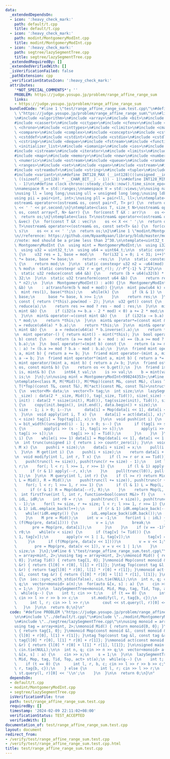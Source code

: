 ```yaml
---
data:
  _extendedDependsOn:
  - icon: ':heavy_check_mark:'
    path: default/t.cpp
    title: default/t.cpp
  - icon: ':heavy_check_mark:'
    path: modint/MontgomeryModInt.cpp
    title: modint/MontgomeryModInt.cpp
  - icon: ':heavy_check_mark:'
    path: segtree/lazySegmentTree.cpp
    title: segtree/lazySegmentTree.cpp
  _extendedRequiredBy: []
  _extendedVerifiedWith: []
  _isVerificationFailed: false
  _pathExtension: cpp
  _verificationStatusIcon: ':heavy_check_mark:'
  attributes:
    '*NOT_SPECIAL_COMMENTS*': ''
    PROBLEM: https://judge.yosupo.jp/problem/range_affine_range_sum
    links:
    - https://judge.yosupo.jp/problem/range_affine_range_sum
  bundledCode: "#line 1 \"test/range_affine_range_sum.test.cpp\"\n#define PROBLEM\
    \ \"https://judge.yosupo.jp/problem/range_affine_range_sum\"\n\n#line 1 \"default/t.cpp\"\
    \n#include <algorithm>\n#include <array>\n#include <bit>\n#include <bitset>\n\
    #include <cassert>\n#include <cctype>\n#include <cfenv>\n#include <cfloat>\n#include\
    \ <chrono>\n#include <cinttypes>\n#include <climits>\n#include <cmath>\n#include\
    \ <compare>\n#include <complex>\n#include <concepts>\n#include <cstdarg>\n#include\
    \ <cstddef>\n#include <cstdint>\n#include <cstdio>\n#include <cstdlib>\n#include\
    \ <cstring>\n#include <deque>\n#include <fstream>\n#include <functional>\n#include\
    \ <initializer_list>\n#include <iomanip>\n#include <ios>\n#include <iostream>\n\
    #include <istream>\n#include <iterator>\n#include <limits>\n#include <list>\n\
    #include <map>\n#include <memory>\n#include <new>\n#include <numbers>\n#include\
    \ <numeric>\n#include <ostream>\n#include <queue>\n#include <random>\n#include\
    \ <ranges>\n#include <set>\n#include <span>\n#include <sstream>\n#include <stack>\n\
    #include <streambuf>\n#include <string>\n#include <tuple>\n#include <type_traits>\n\
    #include <variant>\n\n#define INT128_MAX (__int128)(((unsigned __int128) 1 <<\
    \ ((sizeof(__int128) * __CHAR_BIT__) - 1)) - 1)\n#define INT128_MIN (-INT128_MAX\
    \ - 1)\n\n#define clock chrono::steady_clock::now().time_since_epoch().count()\n\
    \nnamespace R = std::ranges;\nnamespace V = std::views;\n\nusing namespace std;\n\
    \nusing ll = long long;\nusing ull = unsigned long long;\nusing ldb = long double;\n\
    using pii = pair<int, int>;\nusing pll = pair<ll, ll>;\n\ntemplate<class T>\n\
    ostream& operator<<(ostream& os, const pair<T, T> pr) {\n  return os << pr.first\
    \ << ' ' << pr.second;\n}\ntemplate<class T, size_t N>\nostream& operator<<(ostream&\
    \ os, const array<T, N> &arr) {\n  for(const T &X : arr)\n    os << X << ' ';\n\
    \  return os;\n}\ntemplate<class T>\nostream& operator<<(ostream& os, const vector<T>\
    \ &vec) {\n  for(const T &X : vec)\n    os << X << ' ';\n  return os;\n}\ntemplate<class\
    \ T>\nostream& operator<<(ostream& os, const set<T> &s) {\n  for(const T &x :\
    \ s)\n    os << x << ' ';\n  return os;\n}\n#line 1 \"modint/MontgomeryModInt.cpp\"\
    \n//reference: https://github.com/NyaanNyaan/library/blob/master/modint/montgomery-modint.hpp#L10\n\
    //note: mod should be a prime less than 2^30.\n\ntemplate<uint32_t mod>\nstruct\
    \ MontgomeryModInt {\n  using mint = MontgomeryModInt;\n  using i32 = int32_t;\n\
    \  using u32 = uint32_t;\n  using u64 = uint64_t;\n\n  static constexpr u32 get_r()\
    \ {\n    u32 res = 1, base = mod;\n    for(i32 i = 0; i < 31; i++)\n      res\
    \ *= base, base *= base;\n    return -res;\n  }\n\n  static constexpr u32 get_mod()\
    \ {\n    return mod;\n  }\n\n  static constexpr u32 n2 = -u64(mod) % mod; //2^64\
    \ % mod\n  static constexpr u32 r = get_r(); //-P^{-1} % 2^32\n\n  u32 a;\n\n\
    \  static u32 reduce(const u64 &b) {\n    return (b + u64(u32(b) * r) * mod) >>\
    \ 32;\n  }\n\n  static u32 transform(const u64 &b) {\n    return reduce(u64(b)\
    \ * n2);\n  }\n\n  MontgomeryModInt() : a(0) {}\n  MontgomeryModInt(const int64_t\
    \ &b) \n    : a(transform(b % mod + mod)) {}\n\n  mint pow(u64 k) const {\n  \
    \  mint res(1), base(*this);\n    while(k) {\n      if (k & 1) \n        res *=\
    \ base;\n      base *= base, k >>= 1;\n    }\n    return res;\n  }\n\n  mint inverse()\
    \ const { return (*this).pow(mod - 2); }\n\n  u32 get() const {\n    u32 res =\
    \ reduce(a);\n    return res >= mod ? res - mod : res;\n  }\n\n  mint& operator+=(const\
    \ mint &b) {\n    if (i32(a += b.a - 2 * mod) < 0) a += 2 * mod;\n    return *this;\n\
    \  }\n\n  mint& operator-=(const mint &b) {\n    if (i32(a -= b.a) < 0) a += 2\
    \ * mod;\n    return *this;\n  }\n\n  mint& operator*=(const mint &b) {\n    a\
    \ = reduce(u64(a) * b.a);\n    return *this;\n  }\n\n  mint& operator/=(const\
    \ mint &b) {\n    a = reduce(u64(a) * b.inverse().a);\n    return *this;\n  }\n\
    \n  mint operator-() { return mint() - mint(*this); }\n  bool operator==(mint\
    \ b) const {\n    return (a >= mod ? a - mod : a) == (b.a >= mod ? b.a - mod :\
    \ b.a);\n  }\n  bool operator!=(mint b) const {\n    return (a >= mod ? a - mod\
    \ : a) != (b.a >= mod ? b.a - mod : b.a);\n  }\n\n  friend mint operator+(mint\
    \ a, mint b) { return a += b; }\n  friend mint operator-(mint a, mint b) { return\
    \ a -= b; }\n  friend mint operator*(mint a, mint b) { return a *= b; }\n  friend\
    \ mint operator/(mint a, mint b) { return a /= b; }\n\n  friend ostream& operator<<(ostream&\
    \ os, const mint& b) {\n    return os << b.get();\n  }\n  friend istream& operator>>(istream&\
    \ is, mint& b) {\n    int64_t val;\n    is >> val;\n    b = mint(val);\n    return\
    \ is;\n  }\n};\n\nusing mint = MontgomeryModInt<998244353>;\n#line 1 \"segtree/lazySegmentTree.cpp\"\
    \ntemplate<class M, M(*Mid)(), M(*Mop)(const M&, const M&), class T, T(*Tid)(),\
    \ T(*Top)(const T&, const T&), M(*act)(const M&, const T&)>\nstruct lazySegmentTree\
    \ {\n  vector<M> data;\n  vector<T> tag;\n  int size;\n\n  lazySegmentTree(int\
    \ _size) : data(2 * _size, Mid()), tag(_size, Tid()), size(_size) {}\n\n  lazySegmentTree(vector<M>\
    \ init) : data(2 * ssize(init), Mid()), tag(ssize(init), Tid()), size(ssize(init))\
    \ {\n    copy(init.begin(), init.end(), data.begin() + size);\n    for(int i =\
    \ size - 1; i > 0; i--)\n      data[i] = Mop(data[i << 1], data[i << 1 | 1]);\n\
    \  }\n\n  void apply(int i, T x) {\n    data[i] = act(data[i], x);\n    if (i\
    \ < size) tag[i] = Top(tag[i], x);\n  }\n\n  void push(int i) {\n    for(int s\
    \ = bit_width((unsigned)i) - 1; s > 0; s--) {\n      if (tag[i >> s] != Tid())\
    \ {\n        apply(i >> (s - 1), tag[i >> s]);\n        apply(i >> (s - 1) ^ 1,\
    \ tag[i >> s]);\n        tag[i >> s] = Tid();\n      }\n    }\n  }\n\n  void pull(int\
    \ i) {\n    while(i >>= 1) data[i] = Mop(data[i << 1], data[i << 1 | 1]);\n  }\n\
    \n  int trunc(unsigned i) { return i >> countr_zero(i); }\n\n  void set(int i,\
    \ M x) {\n    push(i + size);\n    data[i + size] = x;\n    pull(i + size);\n\
    \  }\n\n  M get(int i) {\n    push(i + size);\n    return data[i + size];\n  }\n\
    \n  void modify(int l, int r, T x) {\n    if (l >= r or x == Tid()) return;\n\
    \    push(trunc(l += size)), push(trunc(r += size) - 1);\n    int l0 = l, r0 =\
    \ r;\n    for(; l < r; l >>= 1, r >>= 1) {\n      if (l & 1) apply(l++, x);\n\
    \      if (r & 1) apply(--r, x);\n    }\n    pull(trunc(l0)), pull(trunc(r0) -\
    \ 1);\n  }\n\n  M query(int l, int r) {\n    if (l >= r) return Mid();\n    M\
    \ L = Mid(), R = Mid();\n    push(trunc(l += size)), push(trunc(r += size) - 1);\n\
    \    for(; l < r; l >>= 1, r >>= 1) {\n      if (l & 1) L = Mop(L, data[l++]);\n\
    \      if (r & 1) R = Mop(data[--r], R);\n    }\n    return Mop(L, R);\n  }\n\n\
    \  int firstTrue(int l, int r, function<bool(const M&)> f) {\n    vector<int>\
    \ idL, idR;\n    int r0 = r;\n    push(trunc(l + size)), push(trunc(r + size)\
    \ - 1);\n    for(l += size, r += size; l < r; l >>= 1, r >>= 1) {\n      if (l\
    \ & 1) idL.emplace_back(l++);\n      if (r & 1) idR.emplace_back(--r);\n    }\n\
    \    while(!idR.empty()) {\n      idL.emplace_back(idR.back());\n      idR.pop_back();\n\
    \    }\n    M pre = Mid();\n    int v = -1;\n    for(int i : idL) {\n      if\
    \ (f(Mop(pre, data[i]))) {\n        v = i;\n        break;\n      } else {\n \
    \       pre = Mop(pre, data[i]);\n      }\n    }\n    if (v == -1)\n      return\
    \ r0;\n    while(v < size) {\n      if (tag[v] != Tid()) {\n        apply(v <<\
    \ 1, tag[v]);\n        apply(v << 1 | 1, tag[v]);\n        tag[v] = Tid();\n \
    \     }\n      if (f(Mop(pre, data[v << 1])))\n        v = v << 1;\n      else\n\
    \        pre = Mop(pre, data[v << 1]), v = v << 1 | 1;\n    }\n    return v -\
    \ size;\n  }\n};\n#line 6 \"test/range_affine_range_sum.test.cpp\"\n\nusing monoid\
    \ = array<mint, 2>;\nusing tag = array<mint, 2>;\nmonoid Mid() { return monoid{0,\
    \ 0}; }\ntag Tid() { return tag{1, 0}; }\nmonoid Mop(const monoid &l, const monoid\
    \ &r) { return {l[0] + r[0], l[1] + r[1]}; }\ntag Top(const tag &l, const tag\
    \ &r) { return tag{l[0] * r[0], l[1] * r[0] + r[1]}; }\nmonoid act(const monoid\
    \ &l, const tag &r) { return {l[0] * r[0] + l[1] * r[1], l[1]}; }\n\nsigned main()\
    \ {\n  ios::sync_with_stdio(false), cin.tie(NULL);\n\n  int n, q; cin >> n >>\
    \ q;\n  vector<monoid> a(n);\n  for(auto &[x, s] : a) {\n    cin >> x;\n    s\
    \ = 1;\n  }\n\n  lazySegmentTree<monoid, Mid, Mop, tag, Tid, Top, act> st(a);\n\
    \  while(q--) {\n    int t; cin >> t;\n    if (t == 0) {\n      int l, r, b, c;\
    \ cin >> l >> r >> b >> c;\n      st.modify(l, r, tag{b, c});\n    } else {\n\
    \      int l, r; cin >> l >> r;\n      cout << st.query(l, r)[0] << '\\n';\n \
    \   }\n  }\n\n  return 0;\n}\n"
  code: "#define PROBLEM \"https://judge.yosupo.jp/problem/range_affine_range_sum\"\
    \n\n#include \"../default/t.cpp\"\n#include \"../modint/MontgomeryModInt.cpp\"\
    \n#include \"../segtree/lazySegmentTree.cpp\"\n\nusing monoid = array<mint, 2>;\n\
    using tag = array<mint, 2>;\nmonoid Mid() { return monoid{0, 0}; }\ntag Tid()\
    \ { return tag{1, 0}; }\nmonoid Mop(const monoid &l, const monoid &r) { return\
    \ {l[0] + r[0], l[1] + r[1]}; }\ntag Top(const tag &l, const tag &r) { return\
    \ tag{l[0] * r[0], l[1] * r[0] + r[1]}; }\nmonoid act(const monoid &l, const tag\
    \ &r) { return {l[0] * r[0] + l[1] * r[1], l[1]}; }\n\nsigned main() {\n  ios::sync_with_stdio(false),\
    \ cin.tie(NULL);\n\n  int n, q; cin >> n >> q;\n  vector<monoid> a(n);\n  for(auto\
    \ &[x, s] : a) {\n    cin >> x;\n    s = 1;\n  }\n\n  lazySegmentTree<monoid,\
    \ Mid, Mop, tag, Tid, Top, act> st(a);\n  while(q--) {\n    int t; cin >> t;\n\
    \    if (t == 0) {\n      int l, r, b, c; cin >> l >> r >> b >> c;\n      st.modify(l,\
    \ r, tag{b, c});\n    } else {\n      int l, r; cin >> l >> r;\n      cout <<\
    \ st.query(l, r)[0] << '\\n';\n    }\n  }\n\n  return 0;\n}\n"
  dependsOn:
  - default/t.cpp
  - modint/MontgomeryModInt.cpp
  - segtree/lazySegmentTree.cpp
  isVerificationFile: true
  path: test/range_affine_range_sum.test.cpp
  requiredBy: []
  timestamp: '2024-02-09 22:11:02+08:00'
  verificationStatus: TEST_ACCEPTED
  verifiedWith: []
documentation_of: test/range_affine_range_sum.test.cpp
layout: document
redirect_from:
- /verify/test/range_affine_range_sum.test.cpp
- /verify/test/range_affine_range_sum.test.cpp.html
title: test/range_affine_range_sum.test.cpp
---
```

